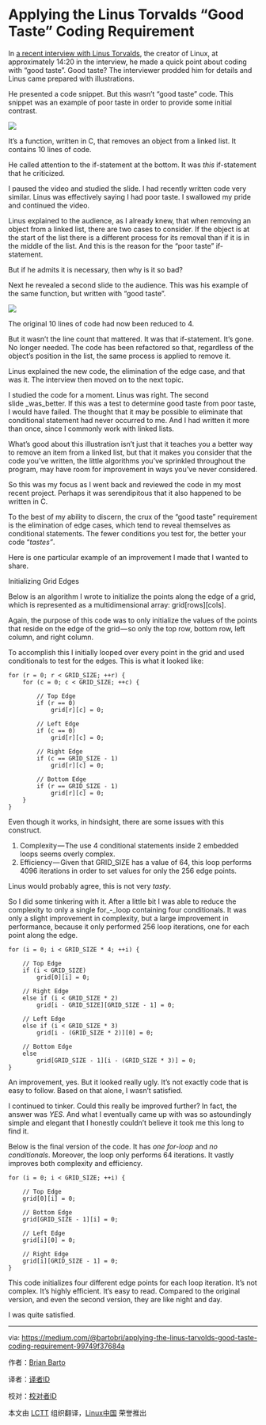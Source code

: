 # Applying the Linus Torvalds “Good Taste” Coding Requirement

In [a recent interview with Linus Torvalds][1], the creator of Linux, at approximately 14:20 in the interview, he made a quick point about coding with “good taste”. Good taste? The interviewer prodded him for details and Linus came prepared with illustrations.

He presented a code snippet. But this wasn’t “good taste” code. This snippet was an example of poor taste in order to provide some initial contrast.

![](https://d262ilb51hltx0.cloudfront.net/max/1200/1*X2VgEA_IkLvsCS-X4iPY7g.png) 

It’s a function, written in C, that removes an object from a linked list. It contains 10 lines of code.

He called attention to the if-statement at the bottom. It was _this_ if-statement that he criticized.

I paused the video and studied the slide. I had recently written code very similar. Linus was effectively saying I had poor taste. I swallowed my pride and continued the video.

Linus explained to the audience, as I already knew, that when removing an object from a linked list, there are two cases to consider. If the object is at the start of the list there is a different process for its removal than if it is in the middle of the list. And this is the reason for the “poor taste” if-statement.

But if he admits it is necessary, then why is it so bad?

Next he revealed a second slide to the audience. This was his example of the same function, but written with “good taste”.

 ![](https://d262ilb51hltx0.cloudfront.net/max/1200/1*GHFLYFB3vDQeakMyUGPglw.png) 

The original 10 lines of code had now been reduced to 4.

But it wasn’t the line count that mattered. It was that if-statement. It’s gone. No longer needed. The code has been refactored so that, regardless of the object’s position in the list, the same process is applied to remove it.

Linus explained the new code, the elimination of the edge case, and that was it. The interview then moved on to the next topic.

I studied the code for a moment. Linus was right. The second slide _was_better. If this was a test to determine good taste from poor taste, I would have failed. The thought that it may be possible to eliminate that conditional statement had never occurred to me. And I had written it more than once, since I commonly work with linked lists.

What’s good about this illustration isn’t just that it teaches you a better way to remove an item from a linked list, but that it makes you consider that the code you’ve written, the little algorithms you’ve sprinkled throughout the program, may have room for improvement in ways you’ve never considered.

So this was my focus as I went back and reviewed the code in my most recent project. Perhaps it was serendipitous that it also happened to be written in C.

To the best of my ability to discern, the crux of the “good taste” requirement is the elimination of edge cases, which tend to reveal themselves as conditional statements. The fewer conditions you test for, the better your code “_tastes”_.

Here is one particular example of an improvement I made that I wanted to share.

Initializing Grid Edges

Below is an algorithm I wrote to initialize the points along the edge of a grid, which is represented as a multidimensional array: grid[rows][cols].

Again, the purpose of this code was to only initialize the values of the points that reside on the edge of the grid — so only the top row, bottom row, left column, and right column.

To accomplish this I initially looped over every point in the grid and used conditionals to test for the edges. This is what it looked like:

```
for (r = 0; r < GRID_SIZE; ++r) {
    for (c = 0; c < GRID_SIZE; ++c) {
```

```
        // Top Edge
        if (r == 0)
            grid[r][c] = 0;
```

```
        // Left Edge
        if (c == 0)
            grid[r][c] = 0;
```

```
        // Right Edge
        if (c == GRID_SIZE - 1)
            grid[r][c] = 0;
```

```
        // Bottom Edge
        if (r == GRID_SIZE - 1)
            grid[r][c] = 0;
    }
}
```

Even though it works, in hindsight, there are some issues with this construct.

1.  Complexity — The use 4 conditional statements inside 2 embedded loops seems overly complex.
2.  Efficiency — Given that GRID_SIZE has a value of 64, this loop performs 4096 iterations in order to set values for only the 256 edge points.

Linus would probably agree, this is not very _tasty_.

So I did some tinkering with it. After a little bit I was able to reduce the complexity to only a single for_-_loop containing four conditionals. It was only a slight improvement in complexity, but a large improvement in performance, because it only performed 256 loop iterations, one for each point along the edge.

```
for (i = 0; i < GRID_SIZE * 4; ++i) {
```

```
    // Top Edge
    if (i < GRID_SIZE)
        grid[0][i] = 0;
```

```
    // Right Edge
    else if (i < GRID_SIZE * 2)
        grid[i - GRID_SIZE][GRID_SIZE - 1] = 0;
```

```
    // Left Edge
    else if (i < GRID_SIZE * 3)
        grid[i - (GRID_SIZE * 2)][0] = 0;
```

```
    // Bottom Edge
    else
        grid[GRID_SIZE - 1][i - (GRID_SIZE * 3)] = 0;
}
```

An improvement, yes. But it looked really ugly. It’s not exactly code that is easy to follow. Based on that alone, I wasn’t satisfied.

I continued to tinker. Could this really be improved further? In fact, the answer was _YES_. And what I eventually came up with was so astoundingly simple and elegant that I honestly couldn’t believe it took me this long to find it.

Below is the final version of the code. It has _one for-loop_ and _no conditionals_. Moreover, the loop only performs 64 iterations. It vastly improves both complexity and efficiency.

```
for (i = 0; i < GRID_SIZE; ++i) {
```

```
    // Top Edge
    grid[0][i] = 0;

    // Bottom Edge
    grid[GRID_SIZE - 1][i] = 0;
```

```
    // Left Edge
    grid[i][0] = 0;
```

```
    // Right Edge
    grid[i][GRID_SIZE - 1] = 0;
}
```

This code initializes four different edge points for each loop iteration. It’s not complex. It’s highly efficient. It’s easy to read. Compared to the original version, and even the second version, they are like night and day.

I was quite satisfied.


--------------------------------------------------------------------------------

via: https://medium.com/@bartobri/applying-the-linus-tarvolds-good-taste-coding-requirement-99749f37684a

作者：[Brian Barto][a]

译者：[译者ID](https://github.com/译者ID)

校对：[校对者ID](https://github.com/校对者ID)

本文由 [LCTT](https://github.com/LCTT/TranslateProject) 组织翻译，[Linux中国](https://linux.cn/) 荣誉推出

[a]:https://medium.com/@bartobri?source=post_header_lockup
[1]:https://www.ted.com/talks/linus_torvalds_the_mind_behind_linux
